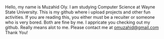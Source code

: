 Hello, my name is Muzahid Oly.
I am studying Computer Science at Wayne State University.
This is my github where i upload projects and other fun activities.
If you are reading this, you either must be a recuiter or someone who is very bored.
Both are fine by me.
I appricate you checking out my github. Really means alot to me.
Please contact me at omuzahid@gmail.com
Thank You!
